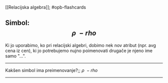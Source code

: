[[Relacijska algebra]]; #opb-flashcards

## Simbol: $$\rho \ - rho$$
Ki jo uporabimo, ko pri relacijski algebri, dobimo nek nov atribut (npr. avg cena iz cen), ki jo potrebujemo nujno poimenovati drugače je njeno ime samo "...".

---

Kakšen simbol ima preimenovanje?;; $\rho \ - rho$
<!--SR:!2024-10-16,4,270-->

---